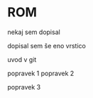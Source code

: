 # ROM

nekaj sem dopisal 

dopisal sem še eno vrstico

uvod v git


popravek 1
popravek 2

popravek 3
